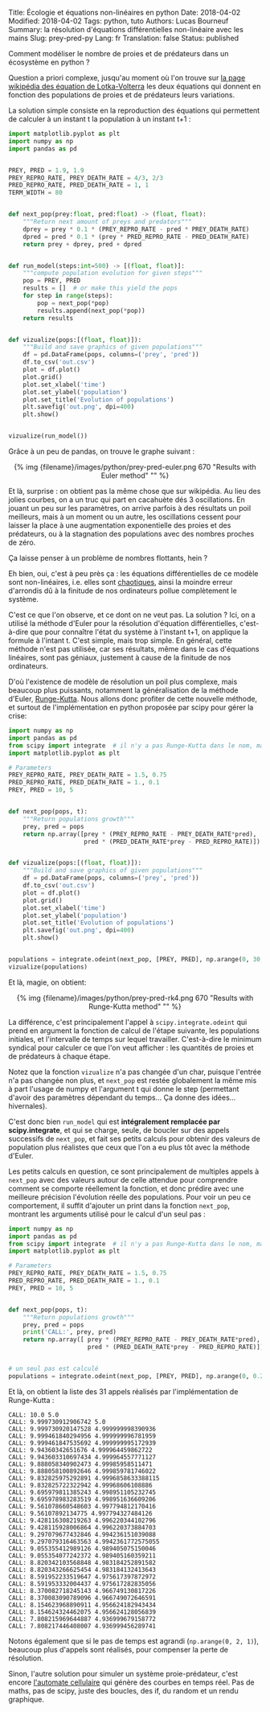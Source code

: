 Title: Écologie et équations non-linéaires en python
Date: 2018-04-02
Modified: 2018-04-02
Tags: python, tuto
Authors: Lucas Bourneuf
Summary: la résolution d'équations différentielles non-linéaire avec les mains
Slug: prey-pred-py
Lang: fr
Translation: false
Status: published


Comment modéliser le nombre de proies et de prédateurs dans un écosystème en python ?

Question a priori complexe, jusqu'au moment où l'on trouve sur
[la page wikipédia des équation de Lotka-Volterra](https://fr.wikipedia.org/wiki/%C3%89quations_de_pr%C3%A9dation_de_Lotka-Volterra)
les deux équations qui donnent en fonction des populations de proies et de prédateurs leurs variations.

La solution simple consiste en la reproduction des équations qui permettent
de calculer à un instant t la population à un instant t+1 :

```python
import matplotlib.pyplot as plt
import numpy as np
import pandas as pd


PREY, PRED = 1.9, 1.9
PREY_REPRO_RATE, PREY_DEATH_RATE = 4/3, 2/3
PRED_REPRO_RATE, PRED_DEATH_RATE = 1, 1
TERM_WIDTH = 80


def next_pop(prey:float, pred:float) -> (float, float):
    """Return next amount of preys and predators"""
    dprey = prey * 0.1 * (PREY_REPRO_RATE - pred * PREY_DEATH_RATE)
    dpred = pred * 0.1 * (prey * PRED_REPRO_RATE - PRED_DEATH_RATE)
    return prey + dprey, pred + dpred


def run_model(steps:int=500) -> [(float, float)]:
    """compute population evolution for given steps"""
    pop = PREY, PRED
    results = []  # or make this yield the pops
    for step in range(steps):
        pop = next_pop(*pop)
        results.append(next_pop(*pop))
    return results


def vizualize(pops:[(float, float)]):
    """Build and save graphics of given populations"""
    df = pd.DataFrame(pops, columns=('prey', 'pred'))
    df.to_csv('out.csv')
    plot = df.plot()
    plot.grid()
    plot.set_xlabel('time')
    plot.set_ylabel('population')
    plot.set_title('Evolution of populations')
    plt.savefig('out.png', dpi=400)
    plt.show()


vizualize(run_model())
```


Grâce à un peu de pandas, on trouve le graphe suivant :

<center>{% img {filename}/images/python/prey-pred-euler.png 670 "Results with Euler method" "" %}</center>

Et là, surprise : on obtient pas la même chose que sur wikipédia. Au lieu des jolies courbes, on a un truc qui part en cacahuète dés 3 oscillations.
En jouant un peu sur les paramètres, on arrive parfois à des résultats un poil meilleurs, mais à un moment ou un autre,
les oscillations cessent pour laisser la place à une augmentation exponentielle des proies et des prédateurs, ou à la stagnation des populations avec des nombres proches de zéro.

Ça laisse penser à un problème de nombres flottants, hein ?

Eh bien, oui, c'est à peu près ça : les équations différentielles de ce modèle sont non-linéaires, i.e. elles sont [chaotiques](https://www.youtube.com/watch?v=YrOyRCD7M14),
ainsi la moindre erreur d'arrondis dû à la finitude de nos ordinateurs pollue complètement le système.

C'est ce que l'on observe, et ce dont on ne veut pas.
La solution ? Ici, on a utilisé la méthode d'Euler pour la résolution d'équation différentielles, c'est-à-dire que pour connaître l'état du système à l'instant t+1, on applique la formule à l'intant t.
C'est simple, mais trop simple. En général, cette méthode n'est pas utilisée, car ses résultats, même dans le cas d'équations linéaires, sont pas géniaux,
justement à cause de la finitude de nos ordinateurs.

D'où l'existence de modèle de résolution un poil plus complexe, mais beaucoup plus puissants,
notamment la généralisation de la méthode d'Euler, [Runge-Kutta](https://fr.wikipedia.org/wiki/M%C3%A9thodes_de_Runge-Kutta).
Nous allons donc profiter de cette nouvelle méthode, et surtout de l'implémentation en python proposée par scipy pour gérer la crise:

```python
import numpy as np
import pandas as pd
from scipy import integrate  # il n'y a pas Runge-Kutta dans le nom, mais c'est bien elle
import matplotlib.pyplot as plt

# Parameters
PREY_REPRO_RATE, PREY_DEATH_RATE = 1.5, 0.75
PRED_REPRO_RATE, PRED_DEATH_RATE = 1., 0.1
PREY, PRED = 10, 5


def next_pop(pops, t):
    """Return populations growth"""
    prey, pred = pops
    return np.array([prey * (PREY_REPRO_RATE - PREY_DEATH_RATE*pred),
                     pred * (PRED_DEATH_RATE*prey - PRED_REPRO_RATE)])


def vizualize(pops:[(float, float)]):
    """Build and save graphics of given populations"""
    df = pd.DataFrame(pops, columns=('prey', 'pred'))
    df.to_csv('out.csv')
    plot = df.plot()
    plot.grid()
    plot.set_xlabel('time')
    plot.set_ylabel('population')
    plot.set_title('Evolution of populations')
    plt.savefig('out.png', dpi=400)
    plt.show()


populations = integrate.odeint(next_pop, [PREY, PRED], np.arange(0, 30, 0.1))
vizualize(populations)
```

Et là, magie, on obtient:

<center>{% img {filename}/images/python/prey-pred-rk4.png 670 "Results with Runge-Kutta method" "" %}</center>

La différence, c'est principalement l'appel à `scipy.integrate.odeint` qui prend en argument la fonction de calcul de l'étape suivante, les populations initiales,
et l'intervalle de temps sur lequel travailler. C'est-à-dire le minimum syndical pour calculer ce que l'on veut afficher : les quantités de proies et de prédateurs à chaque étape.

Notez que la fonction `vizualize` n'a pas changée d'un char, puisque l'entrée n'a pas changée non plus, et `next_pop` est restée globalement la même
mis à part l'usage de numpy et l'argument t qui donne le step (permettant d'avoir des paramètres dépendant du temps… Ça donne des idées… hivernales).

C'est donc bien `run_model` qui est **intégralement remplacée par scipy.integrate**, et qui se charge, seule, de boucler sur des appels successifs de `next_pop`,
et fait ses petits calculs pour obtenir des valeurs de population plus réalistes que ceux que l'on a eu plus tôt avec la méthode d'Euler.

Les petits calculs en question, ce sont principalement de multiples appels à `next_pop` avec des valeurs autour de celle attendue pour comprendre
comment se comporte réellement la fonction, et donc prédire avec une meilleure précision l'évolution réelle des populations.
Pour voir un peu ce comportement, il suffit d'ajouter un print dans la fonction `next_pop`, montrant les arguments utilisé pour le calcul d'un seul pas :

```python
import numpy as np
import pandas as pd
from scipy import integrate  # il n'y a pas Runge-Kutta dans le nom, mais c'est bien elle
import matplotlib.pyplot as plt

# Parameters
PREY_REPRO_RATE, PREY_DEATH_RATE = 1.5, 0.75
PRED_REPRO_RATE, PRED_DEATH_RATE = 1., 0.1
PREY, PRED = 10, 5


def next_pop(pops, t):
    """Return populations growth"""
    prey, pred = pops
    print('CALL:', prey, pred)
    return np.array([ prey * (PREY_REPRO_RATE - PREY_DEATH_RATE*pred),
                      pred * (PRED_DEATH_RATE*prey - PRED_REPRO_RATE)])


# un seul pas est calculé
populations = integrate.odeint(next_pop, [PREY, PRED], np.arange(0, 0.2, 0.1))
```


Et là, on obtient la liste des 31 appels réalisés par l'implémentation de Runge-Kutta :

```
CALL: 10.0 5.0
CALL: 9.999730912906742 5.0
CALL: 9.999730920147528 4.999999998390936
CALL: 9.999461840294956 4.999999996781959
CALL: 9.999461847535692 4.999999995172939
CALL: 9.94360342651676 4.999964459862722
CALL: 9.943603310697434 4.999964557771127
CALL: 9.888058340902473 4.99985958511471
CALL: 9.888058100892646 4.999859781746022
CALL: 9.832825975292891 4.9996858633388115
CALL: 9.832825722322942 4.99968606108886
CALL: 9.695979811385243 4.998951105232745
CALL: 9.695978983283519 4.998951636609206
CALL: 9.561078660548603 4.997794812170416
CALL: 9.56107892134775 4.997794327484126
CALL: 9.428116308219263 4.996220344102796
CALL: 9.428115928006864 4.996220373884703
CALL: 9.297079677432846 4.994236151039088
CALL: 9.297079316463563 4.9942361772575055
CALL: 9.055355412989126 4.989405075150046
CALL: 9.055354077242372 4.989405160359211
CALL: 8.820342103568848 4.983184252891582
CALL: 8.820343266625454 4.983184132413643
CALL: 8.591952233519647 4.975617397872972
CALL: 8.591953332004437 4.975617282835056
CALL: 8.370082718245143 4.966749130817226
CALL: 8.370083090789096 4.966749072646591
CALL: 8.154623968890911 4.956624182943434
CALL: 8.154624324462075 4.956624128056839
CALL: 7.808215969644887 4.936999679158772
CALL: 7.808217446408007 4.936999456289741
```

Notons également que si le pas de temps est agrandi (`np.arange(0, 2, 1)`), beaucoup plus d'appels sont réalisés, pour compenser la perte de résolution.


Sinon, l'autre solution pour simuler un système proie-prédateur, c'est encore [l'automate cellulaire](http://www.ahahah.eu/trucs/pp/) qui génère des courbes en temps réel.
Pas de maths, pas de scipy, juste des boucles, des if, du random et un rendu graphique.
